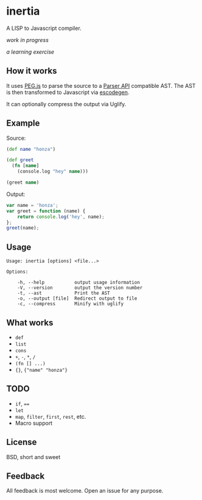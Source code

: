 inertia
=======

A LISP to Javascript compiler.

*work in progress*

*a learning exercise*

How it works
------------

It uses [PEG.js][1] to parse the source to a [Parser API][2] compatible AST.
The AST is then transformed to Javascript via [escodegen][3].

It can optionally compress the output via Uglify.

Example
-------

Source:

```clojure
(def name "honza")

(def greet
  (fn [name]
    (console.log "hey" name)))

(greet name)
```

Output:

```js
var name = 'honza';
var greet = function (name) {
    return console.log('hey', name);
};
greet(name);
```

Usage
-----

    Usage: inertia [options] <file...>

    Options:

        -h, --help           output usage information
        -V, --version        output the version number
        -t, --ast            Print the AST
        -o, --output [file]  Redirect output to file
        -c, --compress       Minify with uglify

What works
----------

* `def`
* `list`
*  `cons`
* `+`, `-`, `*`, `/`
* `(fn [] ...)`
* `{}`, `{"name" "honza"}`

TODO
----

* `if`, `==`
* `let`
* `map`, `filter`, `first`, `rest`, etc.
* Macro support

License
-------

BSD, short and sweet

Feedback
--------

All feedback is most welcome.  Open an issue for any purpose.

[1]: http://pegjs.majda.cz/
[2]: https://developer.mozilla.org/en-US/docs/SpiderMonkey/Parser_API
[3]: https://github.com/Constellation/escodegen
